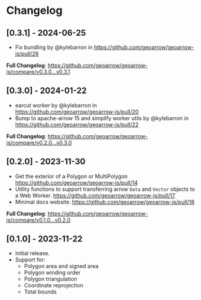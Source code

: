 # Changelog

## [0.3.1] - 2024-06-25

- Fix bundling by @kylebarron in https://github.com/geoarrow/geoarrow-js/pull/26

**Full Changelog**: https://github.com/geoarrow/geoarrow-js/compare/v0.3.0...v0.3.1

## [0.3.0] - 2024-01-22

- earcut worker by @kylebarron in https://github.com/geoarrow/geoarrow-js/pull/20
- Bump to apache-arrow 15 and simplify worker utils by @kylebarron in https://github.com/geoarrow/geoarrow-js/pull/22

**Full Changelog**: https://github.com/geoarrow/geoarrow-js/compare/v0.2.0...v0.3.0

## [0.2.0] - 2023-11-30

- Get the exterior of a Polygon or MultiPolygon https://github.com/geoarrow/geoarrow-js/pull/14
- Utility functions to support transferring arrow `Data` and `Vector` objects to a Web Worker. https://github.com/geoarrow/geoarrow-js/pull/17
- Minimal docs website. https://github.com/geoarrow/geoarrow-js/pull/18

**Full Changelog**: https://github.com/geoarrow/geoarrow-js/compare/v0.1.0...v0.2.0

## [0.1.0] - 2023-11-22

- Initial release.
- Support for:
  - Polygon area and signed area
  - Polygon winding order
  - Polygon triangulation
  - Coordinate reprojection
  - Total bounds
